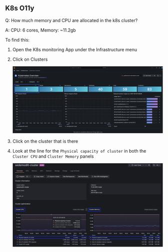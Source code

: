 ## K8s O11y
Q: How much memory and CPU are allocated in the k8s cluster? 

A: CPU: 6 cores, Memory: ~11.2gb

To find this:
1. Open the K8s monitoring App under the Infrastructure menu
1. Click on Clusters

    ![Clusters](/images/breakout_1/3.6-k8s-o11y-1.png)

1. Click on the cluster that is there 
1. Look at the line for the `Physical capacity of cluster` in both the `Cluster CPU` and `Cluster Memory` panels

    ![Clusters](/images/breakout_1/3.6-k8s-o11y-2.png)
